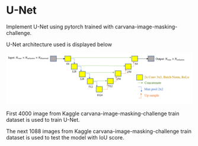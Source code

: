 # U-Net
Implement U-Net using pytorch trained with carvana-image-masking-challenge.

U-Net architecture used is displayed below

![U-Net architecture](https://github.com/weichong1994/U-Net/blob/main/U-net%20architecture.png)


First 4000 image from Kaggle carvana-image-masking-challenge train dataset is used to train U-Net.

The next 1088 images from Kaggle carvana-image-masking-challenge train dataset is used to test the model with IoU score.
